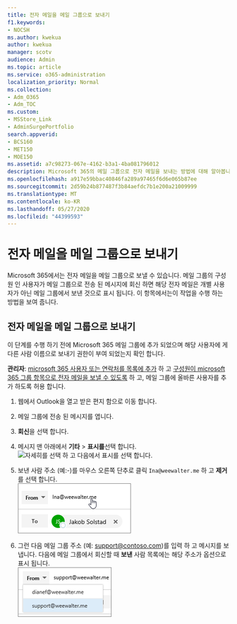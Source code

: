 ```yaml
---
title: 전자 메일을 메일 그룹으로 보내기
f1.keywords:
- NOCSH
ms.author: kwekua
author: kwekua
manager: scotv
audience: Admin
ms.topic: article
ms.service: o365-administration
localization_priority: Normal
ms.collection:
- Adm_O365
- Adm_TOC
ms.custom:
- MSStore_Link
- AdminSurgePortfolio
search.appverid:
- BCS160
- MET150
- MOE150
ms.assetid: a7c98273-067e-4162-b3a1-4ba081796012
description: Microsoft 365의 메일 그룹으로 전자 메일을 보내는 방법에 대해 알아봅니다.
ms.openlocfilehash: a917e59bbac40846fa289a97465f6d6e065b87ee
ms.sourcegitcommit: 2d59b24b877487f3b84aefdc7b1e200a21009999
ms.translationtype: MT
ms.contentlocale: ko-KR
ms.lasthandoff: 05/27/2020
ms.locfileid: "44399593"
---
```

# <a name="send-email-as-a-distribution-list"></a>전자 메일을 메일 그룹으로 보내기

Microsoft 365에서는 전자 메일을 메일 그룹으로 보낼 수 있습니다. 메일 그룹의 구성원 인 사용자가 메일 그룹으로 전송 된 메시지에 회신 하면 해당 전자 메일은 개별 사용자가 아닌 메일 그룹에서 보낸 것으로 표시 됩니다. 이 항목에서는이 작업을 수행 하는 방법을 보여 줍니다.
  
## <a name="send-email-as-a-distribution-list"></a>전자 메일을 메일 그룹으로 보내기

이 단계를 수행 하기 전에 Microsoft 365 메일 그룹에 추가 되었으며 해당 사용자에 게 다른 사람 이름으로 보내기 권한이 부여 되었는지 확인 합니다.
  
 **관리자**: [microsoft 365 사용자 또는 연락처를 목록에 추가](../email/add-user-or-contact-to-distribution-list.md) 하 고 [구성원이 microsoft 365 그룹 항목으로 전자 메일을 보낼 수 있도록](../create-groups/allow-members-to-send-as-or-send-on-behalf-of-group.md#allow-members-to-send-email-as-a-group) 하 고, 메일 그룹에 올바른 사용자를 추가 하도록 허용 합니다.
  
1. 웹에서 Outlook을 열고 받은 편지 함으로 이동 합니다. 
    
2. 메일 그룹에 전송 된 메시지를 엽니다. 
    
3. **회신**을 선택 합니다. 
    
4. 메시지 맨 아래에서 **기타** \> **표시를**선택 합니다.<br/> ![자세히를 선택 하 고 다음에서 표시를 선택 합니다.](../../media/534f13b7-9f15-48ea-8835-ea2ed1863ece.png)
  
5. 보낸 사람 주소 (예:-)를 마우스 오른쪽 단추로 클릭 `Ina@weewalter.me` 하 고 **제거**를 선택 합니다.<br/> ![보낸 사람 별칭 제거](../../media/9b8d8e8f-dc46-499c-89bd-0a480603bf1f.png)
  
6. 그런 다음 메일 그룹 주소 (예: support@contoso.com)를 입력 하 고 메시지를 보냅니다. 다음에 메일 그룹에서 회신할 때 **보낸** 사람 목록에는 해당 주소가 옵션으로 표시 됩니다.<br/>![공유 사서함의 별칭이 표시 됩니다.](../../media/f7632a9a-9cab-446c-9e37-23ef50c5b975.png)
  

